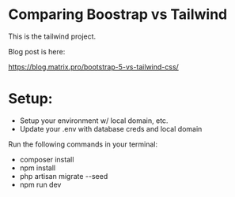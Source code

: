 # Comparing Boostrap vs Tailwind

This is the tailwind project.

Blog post is here:

https://blog.matrix.pro/bootstrap-5-vs-tailwind-css/

# Setup:

- Setup your environment w/ local domain, etc.
- Update your .env with database creds and local domain

Run the following commands in your terminal:

- composer install
- npm install
- php artisan migrate --seed
- npm run dev
